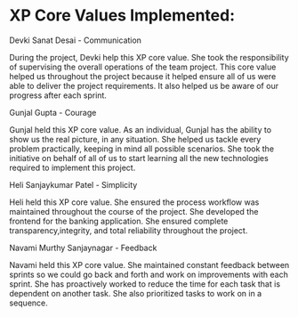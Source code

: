 # XP Core Values Implemented:
Devki Sanat Desai - Communication

During the project, Devki help this XP core value. She took the responsibility of supervising the overall operations of the team project. This core value helped us throughout the project because it helped ensure all of us were able to deliver the project requirements. It also helped us be aware of our progress after each sprint. 

Gunjal Gupta - Courage

Gunjal held this XP core value. As an individual, Gunjal has the ability to show us the real picture, in any situation. She helped us tackle every problem practically, keeping in mind all possible scenarios. She took the initiative on behalf of all of us to start learning all the new technologies required to implement this project.

Heli Sanjaykumar Patel - Simplicity

Heli held this XP core value. She ensured the process workflow was maintained throughout the course of the project. She developed the frontend for the banking application. She ensured complete transparency,integrity, and total reliability throughout the project. 

Navami Murthy Sanjaynagar - Feedback

Navami held this XP core value. She maintained constant feedback between sprints so we could go back and forth and work on improvements with each sprint. She has proactively worked to reduce the time for each task that is dependent on another task. She also prioritized tasks to work on in a sequence.
